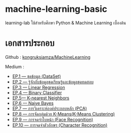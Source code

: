 # machine-learning-basic
learning-lab ใช้สำหรับศึกษา Python & Machine Learning เบื้องต้น

# เอกสารประกอบ

Github : [kongruksiamza/MachineLearning](https://github.com/kongruksiamza/MachineLearning)

Medium :
- [EP.1 — ชุดข้อมูล (DataSet)](https://kongruksiam.medium.com/%E0%B8%AA%E0%B8%A3%E0%B8%B8%E0%B8%9B-machine-learning-ep-1-%E0%B8%A7%E0%B9%88%E0%B8%B2%E0%B8%94%E0%B9%89%E0%B8%A7%E0%B8%A2%E0%B9%80%E0%B8%A3%E0%B8%B7%E0%B9%88%E0%B8%AD%E0%B8%87%E0%B8%8A%E0%B8%B8%E0%B8%94%E0%B8%82%E0%B9%89%E0%B8%AD%E0%B8%A1%E0%B8%B9%E0%B8%A5-dataset-f3167b829406)
- [EP.2 — รู้จักกับข้อมูลชุดเรียนรู้และข้อมูลชุดทดสอบ]()
- [EP.3 — Linear Regression]()
- [EP.4 — Binary Classifier]()
- [EP.5— K-nearest Neighbors]()
- [EP.6 — Naive Bayes]()
- [EP.7 — การวิเคราะห์องค์ประกอบหลัก (PCA)]()
- [EP.8 — การจัดกลุ่มด้วย K-Means(K-Means Clustering)]()
- [EP.9 — การจดจำใบหน้า (Face Recognition)]()
- [EP.10 — การจดจำตัวอักษร (Character Recognition)]()


